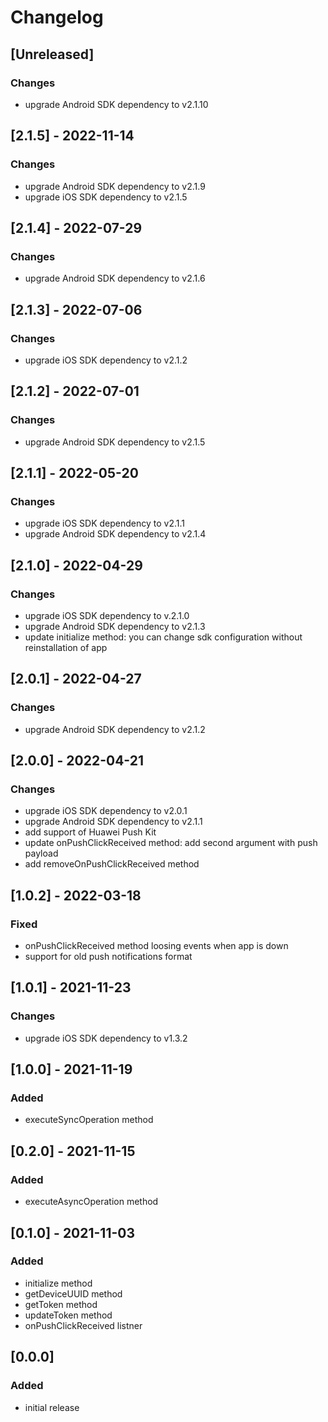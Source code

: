 # Changelog

## [Unreleased]

### Changes
- upgrade Android SDK dependency to v2.1.10

## [2.1.5] - 2022-11-14

### Changes
- upgrade Android SDK dependency to v2.1.9
- upgrade iOS SDK dependency to v2.1.5

## [2.1.4] - 2022-07-29

### Changes
- upgrade Android SDK dependency to v2.1.6

## [2.1.3] - 2022-07-06

### Changes
- upgrade iOS SDK dependency to v2.1.2

## [2.1.2] - 2022-07-01

### Changes
- upgrade Android SDK dependency to v2.1.5

## [2.1.1] - 2022-05-20

### Changes
- upgrade iOS SDK dependency to v2.1.1
- upgrade Android SDK dependency to v2.1.4

## [2.1.0] - 2022-04-29

### Changes
- upgrade iOS SDK dependency to v.2.1.0
- upgrade Android SDK dependency to v2.1.3
- update initialize method: you can change sdk configuration without reinstallation of app

## [2.0.1] - 2022-04-27

### Changes
- upgrade Android SDK dependency to v2.1.2

## [2.0.0] - 2022-04-21

### Changes
- upgrade iOS SDK dependency to v2.0.1
- upgrade Android SDK dependency to v2.1.1
- add support of Huawei Push Kit
- update onPushClickReceived method: add second argument with push payload 
- add removeOnPushClickReceived method

## [1.0.2] - 2022-03-18

### Fixed
- onPushClickReceived method loosing events when app is down
- support for old push notifications format

## [1.0.1] - 2021-11-23

### Changes
- upgrade iOS SDK dependency to v1.3.2

## [1.0.0] - 2021-11-19

### Added
- executeSyncOperation method

## [0.2.0] - 2021-11-15

### Added
- executeAsyncOperation method

## [0.1.0] - 2021-11-03

### Added
- initialize method
- getDeviceUUID method
- getToken method
- updateToken method
- onPushClickReceived listner

## [0.0.0]

### Added
- initial release
